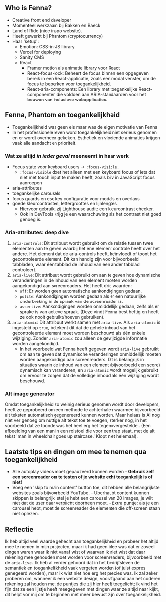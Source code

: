 ## Who is Fenna?
-   Creative front end developer
-   Momenteel werkzaam bij Bakken en Baeck
-   Land of Ride (nice inspo website).
-   Heeft gewerkt bij Phantom (cryptocurrency)
-   Haar 'setup':
    -   Emotion: CSS-in-JS library
    -   Vercel for deploying
    -   Sanity CMS
    -   React
        -   Framer motion als animatie library voor React
        -   React-focus-lock: Beheert de focus binnen een opgegeven bereik in een React-applicatie, zoals een modal venster, om de focus te beperken voor toegankelijkheid.
        -   React-aria-components: Een library met toegankelijke React-componenten die voldoen aan ARIA-standaarden voor het bouwen van inclusieve webapplicaties.

## Fenna, Phantom en toegankelijkheid

-   Toegankelijkheid was geen eis maar was de eigen motivatie van Fenna
-   In het professionele leven word toegankelijkheid niet serieus genomen en er wordt overheen gekeken. Esthetiek en vloeiende animaties krijgen vaak alle aandacht en prioriteit.

### Wat ze altijd _in ieder geval_ meeneemt in haar werk

-   Focus state voor keyboard users -> `:focus-visible.`
    -   `:focus-visible` doet het alleen met een keyboard focus of iets dat niet met touch input te maken heeft, zoals bijv in JavaScript focus aanroepen
-   aria-attributes
-   toegankelijke carousels
-   focus guards en esc key configuratie voor modals en overlays
-   goede kleurcontrasten, lettergroottes en lijnlengtes
    -   Hiervoor gebruikt zij Lighthouse audit: een kleurcontrast checker.
    -   Ook in DevTools krijg je een waarschuwing als het contrast niet goed genoeg is.

### Aria-attributes: deep dive

1. `aria-controls`: Dit attribuut wordt gebruikt om de relatie tussen twee elementen aan te geven waarbij het ene element controle heeft over het andere. Het element dat de aria-controls heeft, beïnvloedt of toont het gecontroleerde element. Dit kan handig zijn voor bijvoorbeeld tabbladen, waar één tabblad de inhoud van een ander tabblad controleert.
2. `aria-live`: Dit attribuut wordt gebruikt om aan te geven hoe dynamische veranderingen in de inhoud van een element moeten worden aangekondigd aan screenreaders. Het heeft drie waarden:
    - `off`: Er worden geen automatische aankondigingen gedaan.
    - `polite`: Aankondigingen worden gedaan als er een natuurlijke onderbreking in de spraak van de screenreader is.
    - `assertive`: Aankondigingen worden onmiddellijk gedaan, zelfs als er sprake is van actieve spraak. (Deze vindt Fenna best heftig en heeft ze ook nooit gebruikt/hoeven gebruiken).
3. `aria-atomic`: Dit attribuut werkt samen met `aria-live`. Als `aria-atomic` is ingesteld op `true`, betekent dit dat de gehele inhoud van het gecontroleerde element moet worden beschouwd als één enkele wijziging. Zonder `aria-atomic` zou alleen de gewijzigde informatie worden aangekondigd.
    - In het voorbeeld wat Fenna heeft gegeven wordt `aria-live` gebruikt om aan te geven dat dynamische veranderingen onmiddellijk moeten worden aangekondigd aan screenreaders. Dit is belangrijk in situaties waarin de inhoud van een element (bijvoorbeeld een score) dynamisch kan veranderen, en `aria-atomic` wordt mogelijk gebruikt om ervoor te zorgen dat de volledige inhoud als één wijziging wordt beschouwd.

### Alt image generator
Omdat toegankelijkheid zo weinig serieus genomen wordt door developers, heeft ze geprobeerd om een methode te achterhalen waarmee bijvoorbeeld alt teksten automatisch gegenereerd kunnen worden. Maar helaas is AI nog niet ver genoeg om nuttige alt tekst toe te voegen, sterker nog, in het voorbeeld dat ze toonde was het heel erg het tegenovergestelde.. (Een afbeelding van een man in een rolstoel die voor een trap staat, met de alt tekst 'man in wheelchair goes up staircase.' Klopt niet helemaal).

## Laatste tips en dingen om mee te nemen qua toegankelijkheid

-   Alle autoplay videos moet gepauzeerd kunnen worden
    **- Gebruik zelf een screenreader om te testen of je website echt toegankelijk is of niet!**
-   Voeg een 'skip to main content' button toe, dit hebben alle belangrijkste websites zoals bijvoorbeeld YouTube. - Uberhaubt content kunnen skippen is belangrijk: stel je hebt een carousel van 20 images, je wilt niet dat de user daar verplicht doorheen moet. - Extra puntje: als je een carousel hebt, moet de screenreader de elementen die off-screen staan niet oplezen.

## Reflectie

Ik heb altijd veel waarde gehecht aan toegankelijkheid en probeer het altijd mee te nemen in mijn projecten, maar ik had geen idee was dat er zoveel dingen waren waar ik niet vanaf wist of waarvan ik niet wist dat daar rekening mee gehouden moet worden voor screenreaders, bijvoorbeeld met de `aria-live.` Ik heb al eerder gehoord dat in het bedrijfsleven de semantiek en toegankelijkheid vaak vergeten worden (of juist expres genegeerd worden), maar ik wist niet hoe erg het precies was. Ik zal zeker proberen om, wanneer ik een website design, voorafgaand aan het coderen rekening zal houden met de puntjes die zij hier heeft toegelicht; ik vind het fijn dat ze een lijstje heeft meegegeven met dingen waar ze altijd naar kijkt, dit helpt vor mij om te beginnen met meer bewust zijn over toegankelijkheid.
